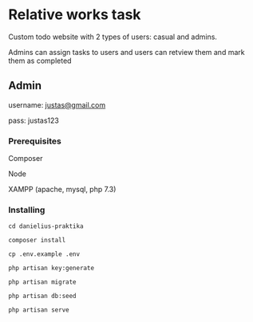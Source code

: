 # Relative works task

Custom todo website with 2 types of users: casual and admins.

Admins can assign tasks to users and users can retview them and mark them as completed

## Admin

username: justas@gmail.com

pass: justas123

### Prerequisites

Composer

Node

XAMPP (apache, mysql, php 7.3)


### Installing

```
cd danielius-praktika
```

```$xslt
composer install
```

```$xslt
cp .env.example .env
```

```$xslt
php artisan key:generate
```

```$xslt
php artisan migrate
```
```$xslt
php artisan db:seed
```

```$xslt
php artisan serve
```
